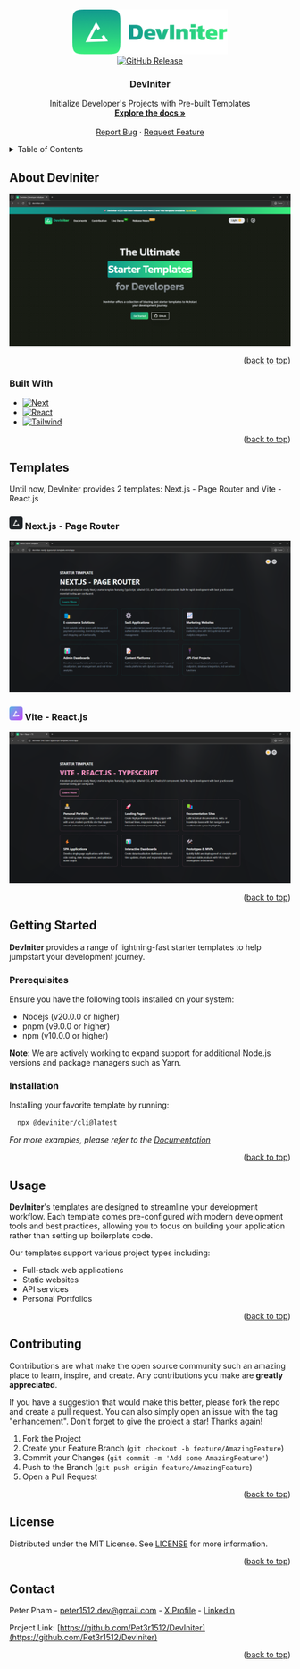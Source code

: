 <a id="readme-top"></a>

<!-- PROJECT LOGO -->
<br />
<div align="center">
  <a href="https://github.com/Pet3r1512/DevIniter">
    <img src="public/images/logos/FullLogo.png" alt="Logo" width="278.7" height="80">
  </a>

<div align="center"> <a href="https://github.com/Pet3r1512/DevIniter_CLI/releases">
    <img src="https://img.shields.io/github/v/release/Pet3r1512/DevIniter_CLI?style=flat" alt="GitHub Release">
  </a> </div>

<h3 align="center"><strong>DevIniter</strong></h3>

  <p align="center">
    Initialize Developer's Projects with Pre-built Templates
    <br />
    <a href="https://deviniter.site/docs/introduction"><strong>Explore the docs »</strong></a>
    <br />
    <br />
    <a href="https://github.com/Pet3r1512/DevIniter/issues/new?labels=bug&template=bug-report---.md">Report Bug</a>
    ·
    <a href="https://github.com/Pet3r1512/DevIniter/issues/new?labels=enhancement&template=feature-request---.md">Request Feature</a>
  </p>
</div>

<!-- TABLE OF CONTENTS -->
<details>
  <summary>Table of Contents</summary>
  <ol>
    <li>
      <a href="#about-the-project">About DevIniter</a>
      <ul>
        <li><a href="#built-with">Built With</a></li>
      </ul>
    </li>
    <li><a href="#templates">Templates</a></li>
    <li>
      <a href="#getting-started">Getting Started</a>
      <ul>
        <li><a href="#prerequisites">Prerequisites</a></li>
        <li><a href="#installation">Installation</a></li>
      </ul>
    </li>
    <li><a href="#usage">Usage</a></li>
    <li><a href="#license">License</a></li>
    <li><a href="#contact">Contact</a></li>
  </ol>
</details>

## About DevIniter

[![Product Name Screen Shot][product-screenshot]](https://deviniter.site/)

<p align="right">(<a href="#readme-top">back to top</a>)</p>

### Built With

- [![Next][Next.js]][Next-url]
- [![React][React.js]][React-url]
- [![Tailwind][TailwindCSS]][Tailwind-url]

<p align="right">(<a href="#readme-top">back to top</a>)</p>

<!-- GETTING STARTED -->

## Templates

Until now, DevIniter provides 2 templates: Next.js - Page Router and Vite - React.js

### <img src="public/images/templates/nextjs-deviniter.png" alt="ViteLogo" height="24" width="24" > Next.js - Page Router

<img src="public/images/templates/nextjs-dark.png" alt="Nextjs" >

### <img src="public/images/templates/vite-deviniter.png" alt="ViteLogo" height="24" width="24" > Vite - React.js

<img src="public/images/templates/vite-dark.png" alt="Vite" >

<p align="right">(<a href="#readme-top">back to top</a>)</p>

## Getting Started

<strong>DevIniter</strong> provides a range of lightning-fast starter templates to help jumpstart your development journey.

### Prerequisites

Ensure you have the following tools installed on your system:

- Nodejs (v20.0.0 or higher)
- pnpm (v9.0.0 or higher)
- npm (v10.0.0 or higher)

<strong>Note</strong>: We are actively working to expand support for additional Node.js versions and package managers such as Yarn.

### Installation

Installing your favorite template by running:

```bash
  npx @deviniter/cli@latest
```

_For more examples, please refer to the [Documentation](https://www.deviniter.site/docs/introduction)_

<p align="right">(<a href="#readme-top">back to top</a>)</p>

## Usage

<strong>DevIniter</strong>'s templates are designed to streamline your development workflow. Each template comes pre-configured with modern development tools and best practices, allowing you to focus on building your application rather than setting up boilerplate code.

Our templates support various project types including:

- Full-stack web applications
- Static websites
- API services
- Personal Portfolios

<p align="right">(<a href="#readme-top">back to top</a>)</p>

<!-- CONTRIBUTING -->

## Contributing

Contributions are what make the open source community such an amazing place to learn, inspire, and create. Any contributions you make are **greatly appreciated**.

If you have a suggestion that would make this better, please fork the repo and create a pull request. You can also simply open an issue with the tag "enhancement".
Don't forget to give the project a star! Thanks again!

1. Fork the Project
2. Create your Feature Branch (`git checkout -b feature/AmazingFeature`)
3. Commit your Changes (`git commit -m 'Add some AmazingFeature'`)
4. Push to the Branch (`git push origin feature/AmazingFeature`)
5. Open a Pull Request

<p align="right">(<a href="#readme-top">back to top</a>)</p>

<!-- LICENSE -->

## License

Distributed under the MIT License. See [LICENSE](https://github.com/Pet3r1512/DevIniter/blob/master/LICENSE) for more information.

<p align="right">(<a href="#readme-top">back to top</a>)</p>

<!-- CONTACT -->

## Contact

Peter Pham - peter1512.dev@gmail.com - [X Profile](https://x.com/Thnh_Phng_) - [LinkedIn](https://www.linkedin.com/in/peter-pham-6b02a2229)

Project Link: [https://github.com/Pet3r1512/DevIniter](https://github.com/Pet3r1512/DevIniter)

<p align="right">(<a href="#readme-top">back to top</a>)</p>

<!-- MARKDOWN LINKS & IMAGES -->
<!-- https://www.markdownguide.org/basic-syntax/#reference-style-links -->

[contributors-shield]: https://img.shields.io/github/contributors/github_username/repo_name.svg?style=for-the-badge
[contributors-url]: https://github.com/github_username/repo_name/graphs/contributors
[forks-shield]: https://img.shields.io/github/forks/github_username/repo_name.svg?style=for-the-badge
[forks-url]: https://github.com/github_username/repo_name/network/members
[stars-shield]: https://img.shields.io/github/stars/github_username/repo_name.svg?style=for-the-badge
[stars-url]: https://github.com/github_username/repo_name/stargazers
[issues-shield]: https://img.shields.io/github/issues/github_username/repo_name.svg?style=for-the-badge
[issues-url]: https://github.com/github_username/repo_name/issues
[license-shield]: https://img.shields.io/github/license/github_username/repo_name.svg?style=for-the-badge
[license-url]: https://github.com/github_username/repo_name/blob/master/LICENSE.txt
[linkedin-shield]: https://img.shields.io/badge/-LinkedIn-black.svg?style=for-the-badge&logo=linkedin&colorB=555
[linkedin-url]: https://linkedin.com/in/linkedin_username
[product-screenshot]: public/images/screenshot/deviniter_screenshot.png
[Next.js]: https://img.shields.io/badge/next.js-000000?style=for-the-badge&logo=nextdotjs&logoColor=white
[Next-url]: https://nextjs.org/
[React.js]: https://img.shields.io/badge/React-20232A?style=for-the-badge&logo=react&logoColor=61DAFB
[React-url]: https://reactjs.org/
[TailwindCSS]: https://img.shields.io/badge/tailwindcss-%2338B2AC.svg?style=for-the-badge&logo=tailwind-css&logoColor=white
[Tailwind-url]: https://tailwindcss.com/
